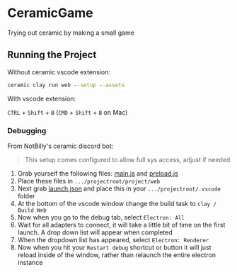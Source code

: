 # CeramicGame

Trying out ceramic by making a small game

## Running the Project

Without ceramic vscode extension:

```cmd
ceramic clay run web --setup --assets
```

With vscode extension:

`CTRL` + `Shift` + `B` (`CMD` + `Shift` + `B` on Mac)

### Debugging

From NotBilly's ceramic discord bot:
>This setup comes configured to allow full sys access, adjust if needed

1) Grab yourself the following files: [main.js](https://gist.github.com/Jarrio/1f2e000ebad675db7004b0f97574db8a) and [preload.js](https://gist.github.com/Jarrio/e6da74e7ef46c58bf9ca7c219ee2b415)
2) Place these files in `.../projectroot/project/web`
3) Next grab [launch.json](https://gist.github.com/Jarrio/c8c89f9146f046b7933cd155cebddb00) and place this in your `.../projectroot/.vscode` folder
4) At the bottom of the vscode window change the build task to `clay / Build Web`
5) Now when you go to the debug tab, select `Electron: All`
6) Wait for all adapters to connect, it will take a little bit of time on the first launch. A drop down list will appear when completed
7) When the dropdown list has appeared, select `Electron: Renderer`
8) Now when you hit your `Restart debug` shortcut or button it will just reload inside of the window, rather than relaunch the entire electron instance
